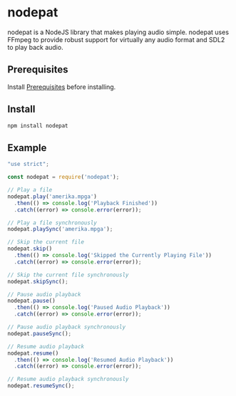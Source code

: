# nodepat
nodepat is a NodeJS library that makes playing audio simple. nodepat uses FFmpeg to provide 
robust support for virtually any audio format and SDL2 to play back audio.

## Prerequisites
Install [Prerequisites](https://github.com/tnewman/pat/tree/nodejs-support#Prerequisites) before installing.

## Install
```bash
npm install nodepat
```

## Example
```javascript
"use strict";

const nodepat = require('nodepat');

// Play a file
nodepat.play('amerika.mpga')
  .then(() => console.log('Playback Finished'))
  .catch((error) => console.error(error));

// Play a file synchronously
nodepat.playSync('amerika.mpga');

// Skip the current file
nodepat.skip()
  .then(() => console.log('Skipped the Currently Playing File'))
  .catch((error) => console.error(error));

// Skip the current file synchronously
nodepat.skipSync();

// Pause audio playback
nodepat.pause()
  .then(() => console.log('Paused Audio Playback'))
  .catch((error) => console.error(error));

// Pause audio playback synchronously
nodepat.pauseSync();

// Resume audio playback
nodepat.resume()
  .then(() => console.log('Resumed Audio Playback'))
  .catch((error) => console.error(error));

// Resume audio playback synchronously
nodepat.resumeSync();
```

